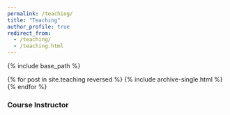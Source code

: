 ```yaml
---
permalink: /teaching/
title: "Teaching"
author_profile: true
redirect_from: 
  - /teaching/
  - /teaching.html
---
```

{% include base_path %}

{% for post in site.teaching reversed %}
  {% include archive-single.html %}
{% endfor %}

### Course Instructor

